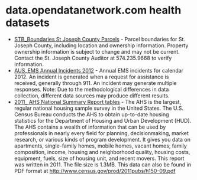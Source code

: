 # data.opendatanetwork.com health datasets
* [STB_Boundaries St Joseph County Parcels](https://data.opendatanetwork.com/d/udtr-dnzt) - Parcel boundaries for St. Joseph County, including location and ownership information. Property ownership information is subject to change and may not be current. Contact the St. Joseph County Auditor at 574.235.9668 to verify information.
* [AUS_EMS Annual Incidents 2012](https://data.opendatanetwork.com/d/ug8w-seeg) - Annual EMS incidents for calendar 2012. An incident is generated when a request for assistance is received, generally through 911. An incident may generate multiple responses. Note: Due to the methodological differences in data collection, different data sources may produce different results.
* [2011_ AHS National Summary Report tables](https://data.opendatanetwork.com/d/kb4n-hin9) - The AHS is the largest, regular national housing sample survey in the United States. The U.S. Census Bureau conducts the AHS to obtain up-to-date housing statistics for the Department of Housing and Urban Development (HUD). The AHS contains a wealth of information that can be used by professionals in nearly every field for planning, decisionmaking, market research, or various kinds of program development. It gives you data on apartments, single-family homes, mobile homes, vacant homes, family composition, income, housing and neighborhood quality, housing costs, equipment, fuels, size of housing unit, and recent movers. This report was written in 2011. The file size is 1.3MB. This data can also be found in PDF format at http://www.census.gov/prod/2011pubs/h150-09.pdf
